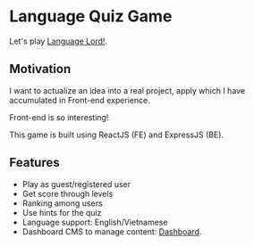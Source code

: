 # Language Quiz Game

Let's play [Language Lord!](https://language-lord-web.vercel.app/).

## Motivation

I want to actualize an idea into a real project, apply which I have accumulated in Front-end experience.

Front-end is so interesting!

This game is built using ReactJS (FE) and ExpressJS (BE).

## Features

- Play as guest/registered user
- Get score through levels
- Ranking among users
- Use hints for the quiz
- Language support: English/Vietnamese
- Dashboard CMS to manage content: [Dashboard](https://language-lord-web.vercel.app/admin).
